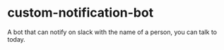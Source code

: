 # custom-notification-bot
A bot that can notify on slack with the name of a person, you can talk to today.
